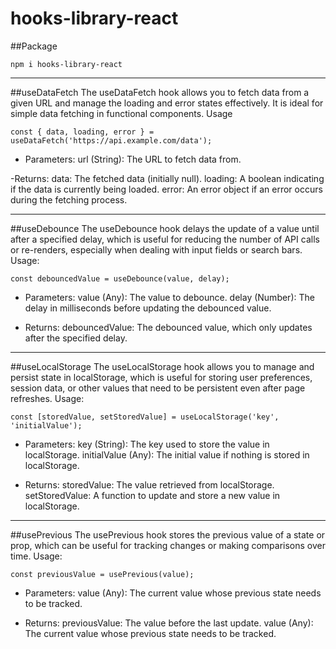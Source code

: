 # hooks-library-react

##Package
```
npm i hooks-library-react
```
---

##useDataFetch
The useDataFetch hook allows you to fetch data from a given URL and manage the loading and error states effectively. It is ideal for simple data fetching in functional components.
Usage
```
const { data, loading, error } = useDataFetch('https://api.example.com/data');
```

- Parameters:
url (String): The URL to fetch data from.

-Returns:
data: The fetched data (initially null).
loading: A boolean indicating if the data is currently being loaded.
error: An error object if an error occurs during the fetching process.

---

##useDebounce
The useDebounce hook delays the update of a value until after a specified delay, which is useful for reducing the number of API calls or re-renders, especially when dealing with input fields or search bars.
Usage:
```
const debouncedValue = useDebounce(value, delay);
```

- Parameters:
value (Any): The value to debounce.
delay (Number): The delay in milliseconds before updating the debounced value.

- Returns:
debouncedValue: The debounced value, which only updates after the specified delay.

---

##useLocalStorage
The useLocalStorage hook allows you to manage and persist state in localStorage, which is useful for storing user preferences, session data, or other values that need to be persistent even after page refreshes.
Usage:
```
const [storedValue, setStoredValue] = useLocalStorage('key', 'initialValue');
```

- Parameters:
key (String): The key used to store the value in localStorage.
initialValue (Any): The initial value if nothing is stored in localStorage.

- Returns:
storedValue: The value retrieved from localStorage.
setStoredValue: A function to update and store a new value in localStorage.

---

##usePrevious
The usePrevious hook stores the previous value of a state or prop, which can be useful for tracking changes or making comparisons over time.
Usage:
```
const previousValue = usePrevious(value);
```
- Parameters:
  value (Any): The current value whose previous state needs to be tracked.

- Returns:
 previousValue: The value before the last update.
 value (Any): The current value whose previous state needs to be tracked.

